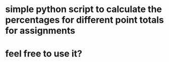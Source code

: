 # simple python script to calculate the percentages for different point totals for assignments
# feel free to use it?
